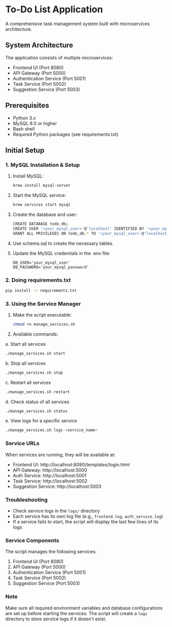 # To-Do List Application

A comprehensive task management system built with microservices architecture.

## System Architecture

The application consists of multiple microservices:
- Frontend UI (Port 8080)
- API Gateway (Port 5000)
- Authentication Service (Port 5001)
- Task Service (Port 5002)
- Suggestion Service (Port 5003)

## Prerequisites

- Python 3.x
- MySQL 8.0 or higher
- Bash shell
- Required Python packages (see requirements.txt)

## Initial Setup

### 1. MySQL Installation & Setup

1. Install MySQL:
    ```bash
    brew install mysql-server
    ```
2. Start the MySQL service:
    ```bash
    brew services start mysql
    ```
4. Create the database and user:
    ```bash
    CREATE DATABASE todo_db;
    CREATE USER '<your_mysql_user>'@'localhost' IDENTIFIED BY '<your_mysql_password>';
    GRANT ALL PRIVILEGES ON todo_db.* TO '<your_mysql_user>'@'localhost';
    ```
4. Use schema.sql to create the necessary tables.

5. Update the MySQL credentials in the .env file:
    ```
    DB_USER='your_mysql_user'
    DB_PASSWORD='your_mysql_password'
    ```
### 2. Doing requirements.txt

``` bash
pip install -r requirements.txt
```

### 3. Using the Service Manager

1. Make the script executable:
   ``` bash
   chmod +x manage_services.sh
   ```

2. Available commands:

a. Start all services
``` bash
./manage_services.sh start
```

b. Stop all services
``` bash
./manage_services.sh stop
```

c. Restart all services
``` bash
./manage_services.sh restart
```

d. Check status of all services
``` bash
./manage_services.sh status
```

e. View logs for a specific service
``` bash
./manage_services.sh logs <service_name>
```

### Service URLs
When services are running, they will be available at:
- Frontend UI: http://localhost:8080/templates/login.html
- API Gateway: http://localhost:5000
- Auth Service: http://localhost:5001
- Task Service: http://localhost:5002
- Suggestion Service: http://localhost:5003

### Troubleshooting
- Check service logs in the `logs/` directory
- Each service has its own log file (e.g., `frontend.log`, `auth_service.log`)
- If a service fails to start, the script will display the last few lines of its logs

### Service Components
The script manages the following services:
1. Frontend UI (Port 8080)
2. API Gateway (Port 5000)
3. Authentication Service (Port 5001)
4. Task Service (Port 5002)
5. Suggestion Service (Port 5003)

### Note
Make sure all required environment variables and database configurations are set up before starting the services. The script will create a `logs` directory to store service logs if it doesn't exist.

